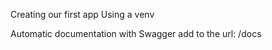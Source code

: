 Creating our first app
    Using a venv

Automatic documentation with Swagger
    add to the url: /docs